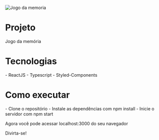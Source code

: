 ![Jogo da memoria](https://user-images.githubusercontent.com/115239333/225327103-22580e0f-9957-481b-bba1-490fbc51261f.png)


<h1>Projeto</h1>
Jogo da memória

<h1>Tecnologias</h1>
- ReactJS
- Typescript
- Styled-Components

<h1>Como executar</h1>
- Clone o repositório
- Instale as dependências com npm install
- Inicie o servidor com npm start

Agora você pode acessar localhost:3000 do seu navegador

Divirta-se!

